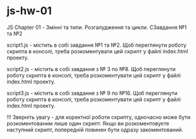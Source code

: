 # js-hw-01

JS Chapter 01 - Змінні та типи. Розгалудження та цикли. СЗавдання №1 та №2

script1.js - містить в собі завдання №1 та №2. Щоб переглянути роботу скрипта в консолі, треба
розкоментувати цей скрипт у файлі index.html проекту.

script2.js - містить в собі завдання з № 3 по №8. Щоб переглянути роботу скрипта в консолі, треба
розкоментувати цей скрипт у файлі index.html проекту.

script3.js - містить в собі завдання з № 9 по №16. Щоб переглянути роботу скрипта в консолі, треба
розкоментувати цей скрипт у файлі index.html проекту.

!!! Зверніть увагу - для коректної роботи скрипту, одночасно може бути розкоментованим лише один
скрипт. Якщо ви розкоментовуєте наступний скрипт, попередній повинен бути одразу закоментований.
